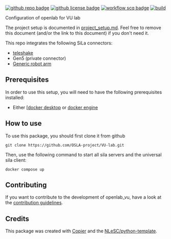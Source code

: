 [![github repo badge](https://img.shields.io/badge/github-repo-000.svg?logo=github&labelColor=gray&color=blue)](https://github.com/OSLA-project/VU-lab) [![github license badge](https://img.shields.io/github/license/OSLA-project/VU-lab)](https://github.com/OSLA-project/VU-lab) [![workflow scq badge](https://sonarcloud.io/api/project_badges/measure?project=OSLA-project_VU-lab&metric=alert_status)](https://sonarcloud.io/dashboard?id=OSLA-project_VU-lab)  [![build](https://github.com/OSLA-project/VU-lab/actions/workflows/build.yml/badge.svg)](https://github.com/OSLA-project/VU-lab/actions/workflows/build.yml) 

Configuration of openlab for VU lab

The project setup is documented in [project_setup.md](project_setup.md). Feel free to remove this document (and/or the link to this document) if you don't need it.

This repo integrates the following SiLa connectors:
- [teleshake](https://gitlab.com/sila-driver-group/teleshake)
- Gen5 (private connector)
- [Generic robot arm](https://gitlab.com/OpenLabAutomation/device-integration/genericroboticarm)

## Prerequisites
In order to use this setup, you will need to have the following prerequisites installed:
- Either [[docker desktop](https://docs.docker.com/get-started/get-docker/) or [docker engine](https://docs.docker.com/engine/install/)

## How to use
To use this package, you should first clone it from github
```shell
git clone https://github.com/OSLA-project/VU-lab.git
```

Then, use the following command to start all sila servers and the universal sila client: 

```shell
docker compose up
```

## Contributing

If you want to contribute to the development of openlab_vu,
have a look at the [contribution guidelines](CONTRIBUTING.md).

## Credits

This package was created with [Copier](https://github.com/copier-org/copier) and the [NLeSC/python-template](https://github.com/NLeSC/python-template).
